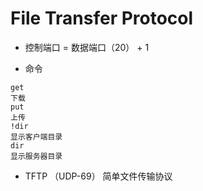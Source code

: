 # File Transfer Protocol

* 控制端口 = 数据端口（20） + 1

* 命令
```
get
下载   
put
上传
!dir
显示客户端目录
dir
显示服务器目录
```
* TFTP （UDP-69） 简单文件传输协议


